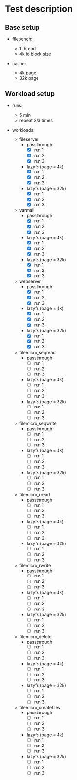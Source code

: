 
# Test description

## Base setup

- filebench:

  - 1 thread
  - 4k io block size

- cache:

    - 4k page
    - 32k page

## Workload setup

- runs:
  - 5 min
  - repeat 2/3 times

- workloads:

  - fileserver
    - passthrough
      - [x] run 1
      - [x] run 2
      - [x] run 3
    - lazyfs (page = 4k)
      - [x] run 1
      - [x] run 2
      - [x] run 3
    - lazyfs (page = 32k)
      - [x] run 1
      - [x] run 2
      - [x] run 3
  - varmail
    - passthrough
      - [x] run 1
      - [x] run 2
      - [x] run 3
    - lazyfs (page = 4k)
      - [x] run 1
      - [x] run 2
      - [x] run 3
    - lazyfs (page = 32k)
      - [x] run 1
      - [x] run 2
      - [x] run 3
  - webserver
    - passthrough
      - [x] run 1
      - [x] run 2
      - [x] run 3
    - lazyfs (page = 4k)
      - [x] run 1
      - [x] run 2
      - [x] run 3
    - lazyfs (page = 32k)
      - [x] run 1
      - [x] run 2
      - [x] run 3
  - filemicro_seqread
    - passthrough
      - [ ] run 1
      - [ ] run 2
      - [ ] run 3
    - lazyfs (page = 4k)
      - [ ] run 1
      - [ ] run 2
      - [ ] run 3
    - lazyfs (page = 32k)
      - [ ] run 1
      - [ ] run 2
      - [ ] run 3
  - filemicro_seqwrite
    - passthrough
      - [ ] run 1
      - [ ] run 2
      - [ ] run 3
    - lazyfs (page = 4k)
      - [ ] run 1
      - [ ] run 2
      - [ ] run 3
    - lazyfs (page = 32k)
      - [ ] run 1
      - [ ] run 2
      - [ ] run 3
  - filemicro_rread
    - passthrough
      - [ ] run 1
      - [ ] run 2
      - [ ] run 3
    - lazyfs (page = 4k)
      - [ ] run 1
      - [ ] run 2
      - [ ] run 3
    - lazyfs (page = 32k)
      - [ ] run 1
      - [ ] run 2
      - [ ] run 3
  - filemicro_rwrite
    - passthrough
      - [ ] run 1
      - [ ] run 2
      - [ ] run 3
    - lazyfs (page = 4k)
      - [ ] run 1
      - [ ] run 2
      - [ ] run 3
    - lazyfs (page = 32k)
      - [ ] run 1
      - [ ] run 2
      - [ ] run 3
  - filemicro_delete
    - passthrough
      - [ ] run 1
      - [ ] run 2
      - [ ] run 3
    - lazyfs (page = 4k)
      - [ ] run 1
      - [ ] run 2
      - [ ] run 3
    - lazyfs (page = 32k)
      - [ ] run 1
      - [ ] run 2
      - [ ] run 3
  - filemicro_createfiles
    - passthrough
      - [ ] run 1
      - [ ] run 2
      - [ ] run 3
    - lazyfs (page = 4k)
      - [ ] run 1
      - [ ] run 2
      - [ ] run 3
    - lazyfs (page = 32k)
      - [ ] run 1
      - [ ] run 2
      - [ ] run 3
